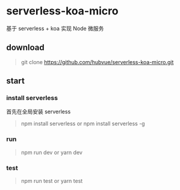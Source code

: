 # serverless-koa-micro

基于 serverless + koa 实现 Node 微服务

## download

> git clone https://github.com/hubvue/serverless-koa-micro.git

## start

### install serverless

首先在全局安装 serverless

> npm install serverless or npm install serverless -g

### run

> npm run dev or yarn dev

### test

> npm run test or yarn test
